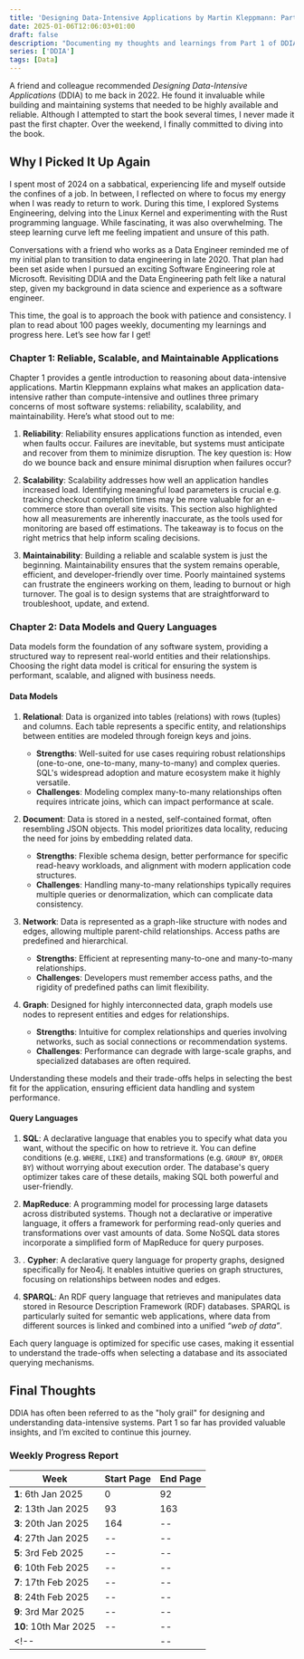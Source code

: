 ```yaml
---
title: 'Designing Data-Intensive Applications by Martin Kleppmann: Part I'
date: 2025-01-06T12:06:03+01:00
draft: false
description: "Documenting my thoughts and learnings from Part 1 of DDIA"
series: ['DDIA']
tags: [Data]
---
```


A friend and colleague recommended _Designing Data-Intensive Applications_ (DDIA) to me back in 2022. He found it invaluable while building and maintaining systems that needed to be highly available and reliable. Although I attempted to start the book several times, I never made it past the first chapter. Over the weekend, I finally committed to diving into the book.

## Why I Picked It Up Again

I spent most of 2024 on a sabbatical, experiencing life and myself outside the confines of a job. In between, I reflected on where to focus my energy when I was ready to return to work. During this time, I explored Systems Engineering, delving into the Linux Kernel and experimenting with the Rust programming language. While fascinating, it was also overwhelming. The steep learning curve left me feeling impatient and unsure of this path.

Conversations with a friend who works as a Data Engineer reminded me of my initial plan to transition to data engineering in late 2020. That plan had been set aside when I pursued an exciting Software Engineering role at Microsoft. Revisiting DDIA and the Data Engineering path felt like a natural step, given my background in data science and experience as a software engineer.

This time, the goal is to approach the book with patience and consistency. I plan to read about 100 pages weekly, documenting my learnings and progress here. Let’s see how far I get!

### Chapter 1: Reliable, Scalable, and Maintainable Applications

Chapter 1 provides a gentle introduction to reasoning about data-intensive applications. Martin Kleppmann explains what makes an application data-intensive rather than compute-intensive and outlines three primary concerns of most software systems: reliability, scalability, and maintainability. Here’s what stood out to me:

1. **Reliability**: Reliability ensures applications function as intended, even when faults occur. Failures are inevitable, but systems must anticipate and recover from them to minimize disruption. The key question is: How do we bounce back and ensure minimal disruption when failures occur?

2. **Scalability**: Scalability addresses how well an application handles increased load. Identifying meaningful load parameters is crucial e.g. tracking checkout completion times may be more valuable for an e-commerce store than overall site visits. This section also highlighted how all measurements are inherently inaccurate, as the tools used for monitoring are based off estimations. The takeaway is to focus on the right metrics that help inform scaling decisions.

3. **Maintainability**: Building a reliable and scalable system is just the beginning. Maintainability ensures that the system remains operable, efficient, and developer-friendly over time. Poorly maintained systems can frustrate the engineers working on them, leading to burnout or high turnover. The goal is to design systems that are straightforward to troubleshoot, update, and extend.

### Chapter 2: Data Models and Query Languages

Data models form the foundation of any software system, providing a structured way to represent real-world entities and their relationships. Choosing the right data model is critical for ensuring the system is performant, scalable, and aligned with business needs.

#### Data Models

1. **Relational**: Data is organized into tables (relations) with rows (tuples) and columns. Each table represents a specific entity, and relationships between entities are modeled through foreign keys and joins.
   - **Strengths**: Well-suited for use cases requiring robust relationships (one-to-one, one-to-many, many-to-many) and complex queries. SQL's widespread adoption and mature ecosystem make it highly versatile.
   - **Challenges**: Modeling complex many-to-many relationships often requires intricate joins, which can impact performance at scale.

2. **Document**: Data is stored in a nested, self-contained format, often resembling JSON objects. This model prioritizes data locality, reducing the need for joins by embedding related data.
   - **Strengths**: Flexible schema design, better performance for specific read-heavy workloads, and alignment with modern application code structures.
   - **Challenges**: Handling many-to-many relationships typically requires multiple queries or denormalization, which can complicate data consistency.
  
3. **Network**: Data is represented as a graph-like structure with nodes and edges, allowing multiple parent-child relationships. Access paths are predefined and hierarchical.
   - **Strengths**: Efficient at representing many-to-one and many-to-many relationships.
   - **Challenges**: Developers must remember access paths, and the rigidity of predefined paths can limit flexibility.

4. **Graph**: Designed for highly interconnected data, graph models use nodes to represent entities and edges for relationships.
   - **Strengths**: Intuitive for complex relationships and queries involving networks, such as social connections or recommendation systems.
   - **Challenges**: Performance can degrade with large-scale graphs, and specialized databases are often required.

Understanding these models and their trade-offs helps in selecting the best fit for the application, ensuring efficient data handling and system performance.

#### Query Languages

1. **SQL**: A declarative language that enables you to specify what data you want, without the specific on how to retrieve it. You can define conditions (e.g. `WHERE`, `LIKE`) and transformations (e.g. `GROUP BY`, `ORDER BY`) without worrying about execution order. The database's query optimizer takes care of these details, making SQL both powerful and user-friendly.

2. **MapReduce**: A programming model for processing large datasets across distributed systems. Though not a declarative or imperative language, it offers a framework for performing read-only queries and transformations over vast amounts of data. Some NoSQL data stores incorporate a simplified form of MapReduce for query purposes.

3. . **Cypher**: A declarative query language for property graphs, designed specifically for Neo4j. It enables intuitive queries on graph structures, focusing on relationships between nodes and edges.

4. **SPARQL**: An RDF query language that retrieves and manipulates data stored in Resource Description Framework (RDF) databases. SPARQL is particularly suited for semantic web applications, where data from different sources is linked and combined into a unified _“web of data”_.

Each query language is optimized for specific use cases, making it essential to understand the trade-offs when selecting a database and its associated querying mechanisms.

## Final Thoughts

DDIA has often been referred to as the "holy grail" for designing and understanding data-intensive systems. Part 1 so far has provided valuable insights, and I’m excited to continue this journey.

### Weekly Progress Report

| Week                  | Start Page            | End Page |
| --------------------- | --------------------- | -------- |
| **1**: 6th Jan 2025   | 0                     | 92       |
| **2**: 13th Jan 2025  | 93                    | 163      |
| **3**: 20th Jan 2025  | 164                   | --       |
| **4**: 27th Jan 2025  | --                    | --       |
| **5**: 3rd Feb 2025   | --                    | --       |
| **6**: 10th Feb 2025  | --                    | --       |
| **7**: 17th Feb 2025  | --                    | --       |
| **8**: 24th Feb 2025  | --                    | --       |
| **9**: 3rd Mar 2025   | --                    | --       |
| **10**: 10th Mar 2025 | --                    | --       |
<!-- |                       | --                    | --       | -->
